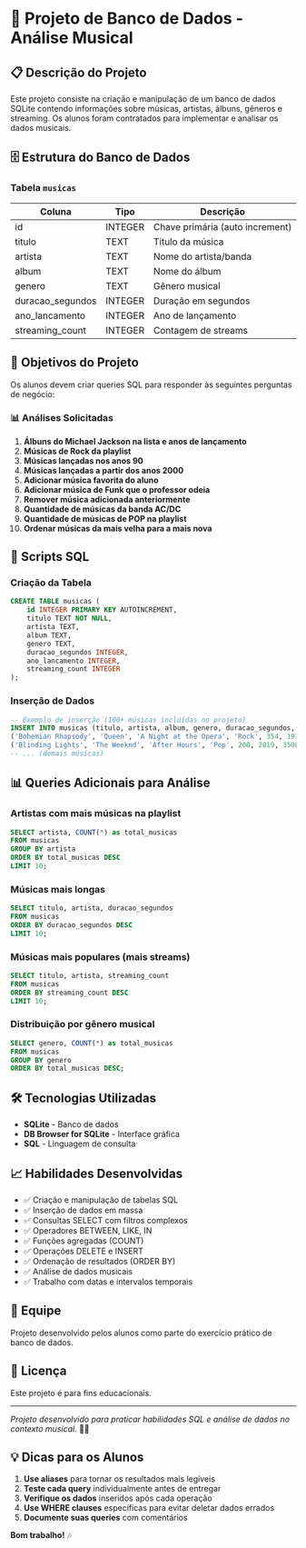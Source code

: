 # 🎵 Projeto de Banco de Dados - Análise Musical

## 📋 Descrição do Projeto
Este projeto consiste na criação e manipulação de um banco de dados SQLite contendo informações sobre músicas, artistas, álbuns, gêneros e streaming. Os alunos foram contratados para implementar e analisar os dados musicais.

## 🗄️ Estrutura do Banco de Dados

### Tabela `musicas`
| Coluna | Tipo | Descrição |
|--------|------|-----------|
| id | INTEGER | Chave primária (auto increment) |
| titulo | TEXT | Título da música |
| artista | TEXT | Nome do artista/banda |
| album | TEXT | Nome do álbum |
| genero | TEXT | Gênero musical |
| duracao_segundos | INTEGER | Duração em segundos |
| ano_lancamento | INTEGER | Ano de lançamento |
| streaming_count | INTEGER | Contagem de streams |

## 🎯 Objetivos do Projeto

Os alunos devem criar queries SQL para responder às seguintes perguntas de negócio:

### 📊 Análises Solicitadas

1. **Álbuns do Michael Jackson na lista e anos de lançamento**
2. **Músicas de Rock da playlist**
3. **Músicas lançadas nos anos 90**
4. **Músicas lançadas a partir dos anos 2000**
5. **Adicionar música favorita do aluno**
6. **Adicionar música de Funk que o professor odeia**
7. **Remover música adicionada anteriormente**
8. **Quantidade de músicas da banda AC/DC**
9. **Quantidade de músicas de POP na playlist**
10. **Ordenar músicas da mais velha para a mais nova**

## 💾 Scripts SQL

### Criação da Tabela
```sql
CREATE TABLE musicas (
    id INTEGER PRIMARY KEY AUTOINCREMENT,
    titulo TEXT NOT NULL,
    artista TEXT,
    album TEXT,
    genero TEXT,
    duracao_segundos INTEGER,
    ano_lancamento INTEGER,
    streaming_count INTEGER
);
```

### Inserção de Dados
```sql
-- Exemplo de inserção (100+ músicas incluídas no projeto)
INSERT INTO musicas (titulo, artista, album, genero, duracao_segundos, ano_lancamento, streaming_count) VALUES
('Bohemian Rhapsody', 'Queen', 'A Night at the Opera', 'Rock', 354, 1975, 2500000000),
('Blinding Lights', 'The Weeknd', 'After Hours', 'Pop', 200, 2019, 3500000000),
-- ... (demais músicas)
```



## 📊 Queries Adicionais para Análise

### Artistas com mais músicas na playlist
```sql
SELECT artista, COUNT(*) as total_musicas 
FROM musicas 
GROUP BY artista 
ORDER BY total_musicas DESC 
LIMIT 10;
```

### Músicas mais longas
```sql
SELECT titulo, artista, duracao_segundos 
FROM musicas 
ORDER BY duracao_segundos DESC 
LIMIT 10;
```

### Músicas mais populares (mais streams)
```sql
SELECT titulo, artista, streaming_count 
FROM musicas 
ORDER BY streaming_count DESC 
LIMIT 10;
```

### Distribuição por gênero musical
```sql
SELECT genero, COUNT(*) as total_musicas 
FROM musicas 
GROUP BY genero 
ORDER BY total_musicas DESC;
```

## 🛠️ Tecnologias Utilizadas

- **SQLite** - Banco de dados
- **DB Browser for SQLite** - Interface gráfica
- **SQL** - Linguagem de consulta

## 📈 Habilidades Desenvolvidas

- ✅ Criação e manipulação de tabelas SQL
- ✅ Inserção de dados em massa
- ✅ Consultas SELECT com filtros complexos
- ✅ Operadores BETWEEN, LIKE, IN
- ✅ Funções agregadas (COUNT)
- ✅ Operações DELETE e INSERT
- ✅ Ordenação de resultados (ORDER BY)
- ✅ Análise de dados musicais
- ✅ Trabalho com datas e intervalos temporais

## 👥 Equipe
Projeto desenvolvido pelos alunos como parte do exercício prático de banco de dados.

## 📄 Licença
Este projeto é para fins educacionais.

---

*Projeto desenvolvido para praticar habilidades SQL e análise de dados no contexto musical.* 🎵✨

## 💡 Dicas para os Alunos

1. **Use aliases** para tornar os resultados mais legíveis
2. **Teste cada query** individualmente antes de entregar
3. **Verifique os dados** inseridos após cada operação
4. **Use WHERE clauses** específicas para evitar deletar dados errados
5. **Documente suas queries** com comentários

**Bom trabalho!** 🎶
